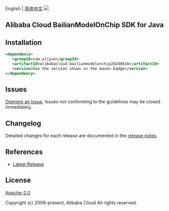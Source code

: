 English | [简体中文](README-CN.md)
![](https://aliyunsdk-pages.alicdn.com/icons/AlibabaCloud.svg)

## Alibaba Cloud BailianModelOnChip SDK for Java

## Installation

```xml
<dependency>
   <groupId>com.aliyun</groupId>
   <artifactId>alibabacloud-bailianmodelonchip20240816</artifactId>
   <version>Use the version shown in the maven badge</version>
</dependency>
```

## Issues
[Opening an Issue](https://github.com/aliyun/alibabacloud-java-async-sdk/issues/new), Issues not conforming to the guidelines may be closed immediately.

## Changelog
Detailed changes for each release are documented in the [release notes](./ChangeLog.txt).

## References
* [Latest Release](https://github.com/aliyun/alibabacloud-async-java-sdk/)

## License
[Apache-2.0](http://www.apache.org/licenses/LICENSE-2.0)

Copyright (c) 2009-present, Alibaba Cloud All rights reserved.